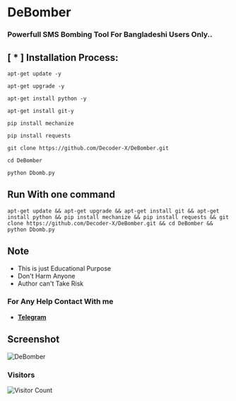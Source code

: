 # DeBomber

### Powerfull SMS Bombing Tool For Bangladeshi Users Only..

## [ * ] Installation Process:

```
apt-get update -y
```
```
apt-get upgrade -y
```
```
apt-get install python -y
```
```
apt-get install git-y
```
```
pip install mechanize
```
```
pip install requests
```
```
git clone https://github.com/Decoder-X/DeBomber.git
```
```
cd DeBomber
```
```
python Dbomb.py
```

## Run With one command 
```
apt-get update && apt-get upgrade && apt-get install git && apt-get install python && pip install mechanize && pip install requests && git clone https://github.com/Decoder-X/DeBomber.git && cd DeBomber && python Dbomb.py
```

## Note
- This is just Educational Purpose
- Don't Harm Anyone
- Author can't Take Risk
### For Any Help Contact With me
- [**Telegram**](https://t.me/Decoder_X)

## Screenshot

<img alt="DeBomber" src="https://j.top4top.io/p_2241mk3kg1.jpg">


### Visitors

![Visitor Count](https://profile-counter.glitch.me/Decoder-X/count.svg)

